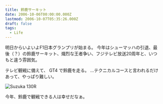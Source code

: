 ```yaml
---
title: 鈴鹿サーキット
date: 2006-10-06T00:00:00.000Z
lastmod: 2006-10-07T05:35:26.000Z
draft: false
tags:
  - Life
---
```


明日からいよいよF1日本グランプリが始まる。 今年はシューマッハの引退、最後（？）の鈴鹿サーキット、熾烈な王者争い、フジテレビ放送20周年と、いつもと違う雰囲気。

テレビ観戦に備えて、 GT4 で鈴鹿を走る。 …テクニカルコースと言われるだけあって、やっぱり難しい。

![Suzuka 130R](@/assets/flickr/262442201.jpg "Suzuka 130R")

今年、鈴鹿で観戦できる人は幸せだなぁ。

